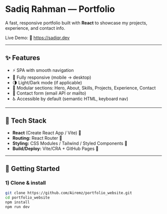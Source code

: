 # Sadiq Rahman — Portfolio

A fast, responsive portfolio built with **React** to showcase my projects, experience, and contact info.

Live Demo: 🔗 https://sadiqr.dev


---

## ✨ Features

- ⚡️ SPA with smooth navigation
- 📱 Fully responsive (mobile → desktop)
- 🌗 Light/Dark mode (if applicable)
- 🧩 Modular sections: Hero, About, Skills, Projects, Experience, Contact
- 📨 Contact form (email API or mailto)
- ♿ Accessible by default (semantic HTML, keyboard nav)

---

## 🧰 Tech Stack

- **React** (Create React App / Vite) 🔧
- **Routing:** React Router 🔧
- **Styling:** CSS Modules / Tailwind / Styled Components 🔧
- **Build/Deploy:** Vite/CRA + GitHub Pages  🔧

---

## 🚀 Getting Started

### 1) Clone & install
```bash
git clone https://github.com/Airemz/portfolio_website.git
cd portfolio_website
npm install
npm run dev
